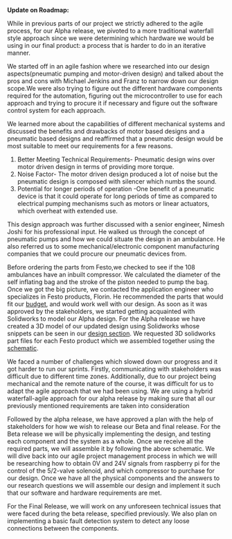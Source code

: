 
**Update on Roadmap:**

While in previous parts of our project we strictly adhered to the agile process, for our Alpha release, we pivoted to a more traditional waterfall style approach since we were determining which hardware we would be using in our final product: a process that is harder to do in an iterative manner. 

We started off in an agile fashion where we researched into our design aspects(pneumatic pumping and motor-driven design) and talked about the pros and cons with Michael Jenkins and Franz to narrow down our design scope.We were also trying to figure out the different  hardware components required for the automation, figuring out the microcontroller to use for each approach and trying to procure it if necessary and figure out the software control system for each approach.

We learned more about the capabilities of different mechanical systems and discussed the benefits and drawbacks of motor based designs and a pneumatic based designs and reaffirmed that a pneumatic design would be most suitable to meet our requirements for a few reasons. 



1. Better Meeting Technical Requirements- Pneumatic design wins over motor driven design in terms of providing more torque.
2. Noise Factor- The motor driven design produced a lot of noise but the pneumatic design is composed with silencer which numbs the sound.
3. Potential for longer periods of operation -One benefit of a pneumatic device is that it could operate for long periods of time as compared to electrical pumping mechanisms such as motors or linear actuators, which overheat with extended use.  

This design approach was further discussed with a senior engineer, Nimesh Joshi for his professional input. He walked us through the concept of pneumatic pumps and how we could situate the design in an ambulance. He also referred us to some mechanical/electronic component manufacturing companies that we could procure our pneumatic devices from.

Before ordering the parts from Festo,we checked to see if the 108 ambulances have an inbuilt compressor. We calculated the diameter of the self inflating bag and the stroke of the piston needed to pump the bag. Once we got the big picture, we contacted the application engineer who specializes in Festo products, Florin. He recommended the parts that would fit our [budget](https://github.com/SidB16/ENG4000-Team-A-F/blob/main/docs/gate4/Images/Billing/Q0542464%20(1).PDF), and would work well with our design. As soon as it was approved by the stakeholders, we started getting acquainted with Solidworks to model our Alpha design. For the Alpha release we have created a 3D model of our updated design using Solidworks whose snippets can be seen in our [design section](gate4/Images/model.md). We requested 3D solidworks part files for each Festo product which we assembled together using the [schematic](https://github.com/SidB16/ENG4000-Team-A-F/blob/main/docs/gate4/Images/schem.md).

We faced a number of challenges which slowed down our progress and it got harder to run our sprints. Firstly, communicating with stakeholders was difficult due to different time zones. Additionally, due to our project being mechanical and the remote nature of the course, it was difficult for us to adapt the agile approach that we had been using. We are using a hybrid waterfall-agile approach for our alpha release by making sure that all our previously mentioned requirements are taken into consideration



Followed by the alpha release, we have approved a plan with the help of stakeholders for how we wish to release our Beta and final release. For the Beta release we will be physically implementing the design, and testing each component and the system as a whole. Once we receive all the required parts, we will assemble it by following the above schematic. We will dive back into our agile project management process in which we will be researching how to obtain 0V and 24V signals from raspberry pi for the control of the 5/2-valve solenoid, and which  compressor to purchase for our design. Once we have all the physical components and the answers to our research questions we will assemble our design and implement it such that our software and hardware requirements are met.

For the Final Release, we will work on any unforeseen technical issues that were faced during the beta release, specified previously. We also plan on implementing a basic fault detection system to detect any loose connections between the components. 


